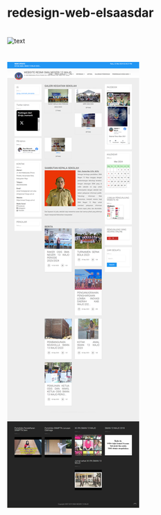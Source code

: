 # redesign-web-elsaasdar

#
![text](https://github.com/ElsaAsdar/redesign-web-elsaasdar/blob/main/Screenshot/screencapture-file-C-Users-hp-14-OneDrive-Documents-GitHub-redesign-web-elsaasdar-index-html-2024-05-22-14_26_35.png)

# 
![text](https://github.com/ElsaAsdar/redesign-web-elsaasdar/blob/main/Screenshot/screencapture-sman13wajo-sch-id-2024-05-22-14_34_27.png)